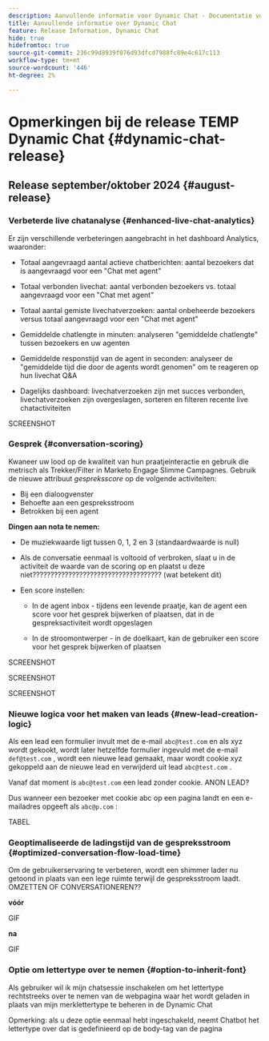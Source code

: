 ```yaml
---
description: Aanvullende informatie voor Dynamic Chat - Documentatie voor Marketo - Productdocumentatie
title: Aanvullende informatie over Dynamic Chat
feature: Release Information, Dynamic Chat
hide: true
hidefromtoc: true
source-git-commit: 236c99d8939f076d93dfcd7988fc89e4c617c113
workflow-type: tm+mt
source-wordcount: '446'
ht-degree: 2%

---
```


# Opmerkingen bij de release TEMP Dynamic Chat {#dynamic-chat-release}

## Release september/oktober 2024 {#august-release}

### Verbeterde live chatanalyse {#enhanced-live-chat-analytics}

Er zijn verschillende verbeteringen aangebracht in het dashboard Analytics, waaronder:

* Totaal aangevraagd aantal actieve chatberichten: aantal bezoekers dat is aangevraagd voor een &quot;Chat met agent&quot;

* Totaal verbonden livechat: aantal verbonden bezoekers vs. totaal aangevraagd voor een &quot;Chat met agent&quot;

* Totaal aantal gemiste livechatverzoeken: aantal onbeheerde bezoekers versus totaal aangevraagd voor een &quot;Chat met agent&quot;

* Gemiddelde chatlengte in minuten: analyseren &quot;gemiddelde chatlengte&quot; tussen bezoekers en uw agenten

* Gemiddelde responstijd van de agent in seconden: analyseer de &quot;gemiddelde tijd die door de agents wordt genomen&quot; om te reageren op hun livechat Q&amp;A

* Dagelijks dashboard: livechatverzoeken zijn met succes verbonden, livechatverzoeken zijn overgeslagen, sorteren en filteren recente live chatactiviteiten

SCREENSHOT

### Gesprek {#conversation-scoring}

Kwaneer uw lood op de kwaliteit van hun praatjeinteractie en gebruik die metrisch als Trekker/Filter in Marketo Engage Slimme Campagnes. Gebruik de nieuwe attribuut _gespreksscore_ op de volgende activiteiten:

* Bij een dialoogvenster
* Behoefte aan een gespreksstroom
* Betrokken bij een agent

**Dingen aan nota te nemen:**

* De muziekwaarde ligt tussen 0, 1, 2 en 3 (standaardwaarde is null)

* Als de conversatie eenmaal is voltooid of verbroken, slaat u in de activiteit de waarde van de scoring op en plaatst u deze niet???????????????????????????????????? (wat betekent dit)

* Een score instellen:

   * In de agent inbox - tijdens een levende praatje, kan de agent een score voor het gesprek bijwerken of plaatsen, dat in de gespreksactiviteit wordt opgeslagen

   * In de stroomontwerper - in de doelkaart, kan de gebruiker een score voor het gesprek bijwerken of plaatsen

SCREENSHOT

SCREENSHOT

SCREENSHOT

### Nieuwe logica voor het maken van leads {#new-lead-creation-logic}

Als een lead een formulier invult met de e-mail `abc@test.com` en als xyz wordt gekookt, wordt later hetzelfde formulier ingevuld met de e-mail `def@test.com` , wordt een nieuwe lead gemaakt, maar wordt cookie xyz gekoppeld aan de nieuwe lead en verwijderd uit lead `abc@test.com` .

Vanaf dat moment is `abc@test.com` een lead zonder cookie. ANON LEAD?

Dus wanneer een bezoeker met cookie abc op een pagina landt en een e-mailadres opgeeft als `abc@p.com` :

TABEL

### Geoptimaliseerde de ladingstijd van de gespreksstroom {#optimized-conversation-flow-load-time}

Om de gebruikerservaring te verbeteren, wordt een shimmer lader nu getoond in plaats van een lege ruimte terwijl de gespreksstroom laadt. OMZETTEN OF CONVERSATIONEREN??

**vóór**

GIF

**na**

GIF

### Optie om lettertype over te nemen {#option-to-inherit-font}

Als gebruiker wil ik mijn chatsessie inschakelen om het lettertype rechtstreeks over te nemen van de webpagina waar het wordt geladen in plaats van mijn merklettertype te beheren in de Dynamic Chat

Opmerking: als u deze optie eenmaal hebt ingeschakeld, neemt Chatbot het lettertype over dat is gedefinieerd op de body-tag van de pagina
